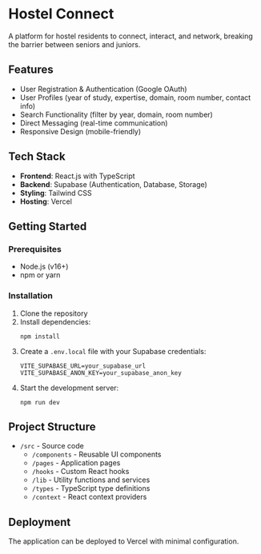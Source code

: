 # Hostel Connect

A platform for hostel residents to connect, interact, and network, breaking the barrier between seniors and juniors.

## Features

- User Registration & Authentication (Google OAuth)
- User Profiles (year of study, expertise, domain, room number, contact info)
- Search Functionality (filter by year, domain, room number)
- Direct Messaging (real-time communication)
- Responsive Design (mobile-friendly)

## Tech Stack

- **Frontend**: React.js with TypeScript
- **Backend**: Supabase (Authentication, Database, Storage)
- **Styling**: Tailwind CSS
- **Hosting**: Vercel

## Getting Started

### Prerequisites

- Node.js (v16+)
- npm or yarn

### Installation

1. Clone the repository
2. Install dependencies:
   ```
   npm install
   ```
3. Create a `.env.local` file with your Supabase credentials:
   ```
   VITE_SUPABASE_URL=your_supabase_url
   VITE_SUPABASE_ANON_KEY=your_supabase_anon_key
   ```
4. Start the development server:
   ```
   npm run dev
   ```

## Project Structure

- `/src` - Source code
  - `/components` - Reusable UI components
  - `/pages` - Application pages
  - `/hooks` - Custom React hooks
  - `/lib` - Utility functions and services
  - `/types` - TypeScript type definitions
  - `/context` - React context providers

## Deployment

The application can be deployed to Vercel with minimal configuration.
